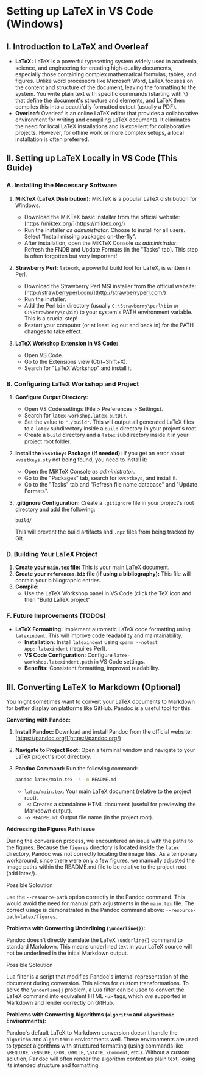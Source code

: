 # Setting up LaTeX in VS Code (Windows)

## I. Introduction to LaTeX and Overleaf

- **LaTeX:** LaTeX is a powerful typesetting system widely used in academia, science, and engineering for creating high-quality documents, especially those containing complex mathematical formulas, tables, and figures. Unlike word processors like Microsoft Word, LaTeX focuses on the content and structure of the document, leaving the formatting to the system. You write plain text with specific commands (starting with `\`) that define the document's structure and elements, and LaTeX then compiles this into a beautifully formatted output (usually a PDF).
- **Overleaf:** Overleaf is an online LaTeX editor that provides a collaborative environment for writing and compiling LaTeX documents. It eliminates the need for local LaTeX installations and is excellent for collaborative projects. However, for offline work or more complex setups, a local installation is often preferred.

## II. Setting up LaTeX Locally in VS Code (This Guide)

### A. Installing the Necessary Software

1. **MiKTeX (LaTeX Distribution):** MiKTeX is a popular LaTeX distribution for Windows.

   - Download the MiKTeX basic installer from the official website: [https://miktex.org/](https://miktex.org/)
   - Run the installer _as administrator_. Choose to install for all users. Select "Install missing packages on-the-fly".
   - After installation, open the MiKTeX Console _as administrator_. Refresh the FNDB and Update Formats (in the "Tasks" tab). This step is often forgotten but very important!
2. **Strawberry Perl:** `latexmk`, a powerful build tool for LaTeX, is written in Perl.

   - Download the Strawberry Perl MSI installer from the official website: [http://strawberryperl.com/](http://strawberryperl.com/)
   - Run the installer.
   - Add the Perl `bin` directory (usually `C:\Strawberry\perl\bin` or `C:\Strawberry\c\bin`) to your system's PATH environment variable. This is a crucial step!
   - Restart your computer (or at least log out and back in) for the PATH changes to take effect.
3. **LaTeX Workshop Extension in VS Code:**

   - Open VS Code.
   - Go to the Extensions view (Ctrl+Shift+X).
   - Search for "LaTeX Workshop" and install it.

### B. Configuring LaTeX Workshop and Project

1. **Configure Output Directory:**

   - Open VS Code settings (File > Preferences > Settings).
   - Search for `latex-workshop.latex.outDir`.
   - Set the value to `"./build"`. This will output all generated LaTeX files to a `latex` subdirectory inside a `build` directory in your project's root.
   - Create a `build` directory and a `latex` subdirectory inside it in your project root folder.
2. **Install the `kvsetkeys` Package (If needed):** If you get an error about `kvsetkeys.sty` not being found, you need to install it:

   - Open the MiKTeX Console _as administrator_.
   - Go to the "Packages" tab, search for `kvsetkeys`, and install it.
   - Go to the "Tasks" tab and "Refresh file name database" and "Update Formats".
3. **.gitignore Configuration:** Create a `.gitignore` file in your project's root directory and add the following:

   ```
   build/
   ```

   This will prevent the build artifacts and `.npz` files from being tracked by Git.

### D. Building Your LaTeX Project

1. **Create your `main.tex` file:** This is your main LaTeX document.
2. **Create your `references.bib` file (if using a bibliography):** This file will contain your bibliographic entries.
3. **Compile:**
   - Use the LaTeX Workshop panel in VS Code (click the TeX icon and then "Build LaTeX project"

### F. Future Improvements (TODOs)

- **LaTeX Formatting:** Implement automatic LaTeX code formatting using `latexindent`. This will improve code readability and maintainability.
  - **Installation:** Install `latexindent` using `cpanm --notest App::latexindent` (requires Perl).
  - **VS Code Configuration:** Configure `latex-workshop.latexindent.path` in VS Code settings.
  - **Benefits:** Consistent formatting, improved readability.

## III. Converting LaTeX to Markdown (Optional)

You might sometimes want to convert your LaTeX documents to Markdown for better display on platforms like GitHub. Pandoc is a useful tool for this.

**Converting with Pandoc:**

1. **Install Pandoc:** Download and install Pandoc from the official website: [https://pandoc.org/](https://pandoc.org/)
2. **Navigate to Project Root:** Open a terminal window and navigate to your LaTeX project's root directory.
3. **Pandoc Command:** Run the following command:

   ```bash
   pandoc latex/main.tex -s -o README.md
   ```

   - `latex/main.tex`: Your main LaTeX document (relative to the project root).
   - `-s`: Creates a standalone HTML document (useful for previewing the Markdown output).
   - `-o README.md`: Output file name (in the project root).

**Addressing the Figures Path Issue**

During the conversion process, we encountered an issue with the paths to the figures. Because the `figures` directory is located inside the `latex` directory, Pandoc was not correctly locating the image files. As a temporary workaround, since there were only a few figures, we manually adjusted the image paths within the README.md file to be relative to the project root (add latex/).

Possible Soloution

use the `--resource-path` option correctly in the Pandoc command. This would avoid the need for manual path adjustments in the `main.tex` file. The correct usage is demonstrated in the Pandoc command above: `--resource-path=latex/figures`.

**Problems with Converting Underlining (`\underline{}`):**

Pandoc doesn't directly translate the LaTeX `\underline{}` command to standard Markdown. This means underlined text in your LaTeX source will not be underlined in the initial Markdown output.

Possible Soloution

Lua filter is a script that modifies Pandoc's internal representation of the document during conversion. This allows for custom transformations. To solve the `\underline{}` problem, a Lua filter can be used to convert the LaTeX command into equivalent HTML `<u>` tags, which _are_ supported in Markdown and render correctly on GitHub.

**Problems with Converting Algorithms (`algorithm` and `algorithmic` Environments):**

Pandoc's default LaTeX to Markdown conversion doesn't handle the `algorithm` and `algorithmic` environments well. These environments are used to typeset algorithms with structured formatting (using commands like `\REQUIRE`, `\ENSURE`, `\FOR`, `\WHILE`, `\STATE`, `\Comment`, etc.). Without a custom solution, Pandoc will often render the algorithm content as plain text, losing its intended structure and formatting.
